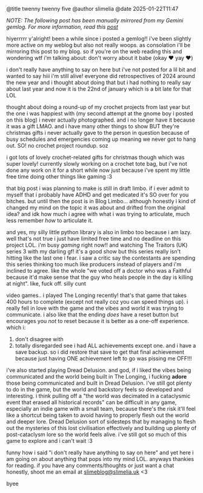@title twenny twenny five @author slimelia @date 2025-01-22T11:47

*NOTE: The following post has been manually mirrored from my Gemini gemlog. For more information, read this [post](https://tilde.town/~slimelia/pages/gemlog.html)*


hiyerrrrr y'alright! been a while since i posted a gemlog!! i've been slightly more active on my weblog but also not really woops. as consolation i'll be mirroring this post to my blog. so if you're on the web reading this and wondering wtf i'm talking about: don't worry about it babe (okay ❤️ yay ❤️)

i don't really have anything to say on here but i've not posted for a lil bit and wanted to say hiii i'm still alive! everyone did retrospectives of 2024 around the new year and i thought about doing that but i had nothing to really say about last year and now it is the 22nd of january which is a bit late for that LOL

thought about doing a round-up of my crochet projects from last year but the one i was happiest with (my second attempt at the gnome boy i posted on this blog) i never actually photographed. and i no longer have it because it was a gift LMAO. and i have many other things to show BUT they're christmas gifts i never actually gave to the person in question because of busy schedules and emergencies coming up meaning we never got to hang out. SO! no crochet project roundup. soz

i got lots of lovely crochet-related gifts for christmas though which was super lovely! currently slowly working on a crochet tote bag, but i've not done any work on it for a short while now just because i've spent my little free time doing other things like gaming :3

that big post i was planning to make is still in draft limbo. if i ever admit to myself that i probably have ADHD and get medicated it's SO over for you bitches. but until then the post is in Blog Limbo... although honestly i kind of changed my mind on the topic it was about and drifted from the original idea? and idk how much i agree with what i was trying to articulate, much less remember *how* to articulate it.

and yes, my silly little python library is also in limbo too because i am lazy. well that's not true i just have limited free time and no deadline on this project LOL. i'm busy *gaming* right now!! and watching The Traitors (UK) series 3 with my darling gf! it's a good show but this series really isn't hitting like the last one i fear. i saw a critic say the contestants are spending this series thinking too much like producers instead of players and i'm inclined to agree. like the whole "we voted off a doctor who was a Faithful because it'd make sense that the guy who heals people in the day is killing at night". like, fuck off. silly cunt

video games.. i played The Longing recently! that's that game that takes 400 hours to complete (except not really coz you can speed things up). i really fell in love with the game and the vibes and world it was trying to communicate. i also like that the ending *does* have a reset button but encourages you *not* to reset because it is better as a one-off experience. which i:
1. don't disagree with
2. totally disregarded
see i had ALL achievements except one. and i have a save backup. so i did restore that save to get that final achievement because just having ONE achievement left to go was pissing me OFF!!!

i've also started playing Dread Delusion. and god, if i liked the vibes being communicated and the world being built in The Longing, i fucking **adore** those being communicated and built in Dread Delusion. i've still got plenty to do in the game, but the world and backstory feels so developed and interesting. i think pulling off a "the world was decimated in a cataclysmic event that erased all historical records" can be difficult in any game, especially an indie game with a small team, because there's the risk it'll feel like a shortcut being taken to avoid having to properly flesh out the world and deeper lore. Dread Delusion sort of sidesteps that by managing to flesh out the mysteries of this lost civilisation effectively and building up plenty of post-cataclysm lore so the world feels alive. i've still got so much of this game to explore and i can't wait :3

funny how i said "i don't really have anything to say on here" and yet here i am going on about anything that pops into my mind LOL. anyways thankies for reading. if you have any comments/thoughts or just want a chat honestly, shoot me an email at [slimeblog@slimelia.uk](mailto:slimeblog@slimelia.uk) <3

byee 
